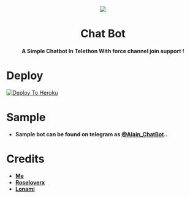 <p align="center"><a href="https://t.me/BotzCity"><img src="https://telegra.ph/file/07d2237c15fd27a56dce8.jpg"></a></p> 
<h1 align="center"><b>Chat Bot</b></h1>
<h4 align="center">A Simple Chatbot In Telethon With force channel join support !</h4>

# Deploy
[![Deploy To Heroku](https://www.herokucdn.com/deploy/button.svg)](https://heroku.com/deploy?template=https://github.com/sampathsir/ChatBot/blob/main)

# Sample
- **Sample bot can be found on telegram as [@Alain_ChatBot](Https://t.me/Alain_ChatBot)..**

# Credits
- **[Me](https://t.me/Alain_xD)**
- **[Roseloverx](HTTPS://t.me/Roseloverx)**
- **[Lonami](HTTPS://t.me/Lonami)**

